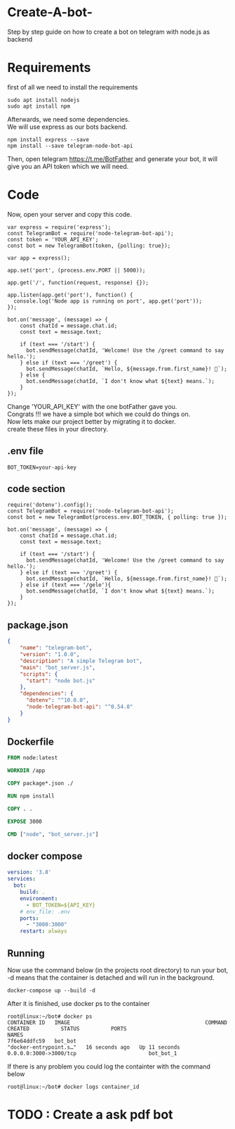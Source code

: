# Create-A-bot-
Step by step guide on how to create a bot on telegram with node.js as backend
# Requirements
first of all we need to install the requirements
```shell
sudo apt install nodejs
sudo apt install npm
```
Afterwards, we need some dependencies. <br>
We will use express as our bots backend.
```shell
npm install express --save
npm install --save telegram-node-bot-api
```
Then, open telegram https://t.me/BotFather and generate your bot, it will give you an API token which we will need.
# Code
Now, open your server and copy this code. <br>
```node
var express = require('express');
const TelegramBot = require('node-telegram-bot-api');
const token = 'YOUR_API_KEY';
const bot = new TelegramBot(token, {polling: true});

var app = express();

app.set('port', (process.env.PORT || 5000));

app.get('/', function(request, response) {});

app.listen(app.get('port'), function() {
  console.log('Node app is running on port', app.get('port'));
});

bot.on('message', (message) => {
    const chatId = message.chat.id;
    const text = message.text;
  
    if (text === '/start') {
      bot.sendMessage(chatId, 'Welcome! Use the /greet command to say hello.');
    } else if (text === '/greet') {
      bot.sendMessage(chatId, `Hello, ${message.from.first_name}! 🤖`);
    } else {
      bot.sendMessage(chatId, `I don't know what ${text} means.`);
    }
});
```
Change 'YOUR_API_KEY' with the one botFather gave you. <br>
Congrats !!! we have a simple bot which we could do things on. <br>
Now lets make our project better by migrating it to docker.<br>
create these files in your directory.<br>
## .env file
```env
BOT_TOKEN=your-api-key
```
## code section
```node
require('dotenv').config();
const TelegramBot = require('node-telegram-bot-api');
const bot = new TelegramBot(process.env.BOT_TOKEN, { polling: true });

bot.on('message', (message) => {
    const chatId = message.chat.id;
    const text = message.text;
  
    if (text === '/start') {
      bot.sendMessage(chatId, 'Welcome! Use the /greet command to say hello.');
    } else if (text === '/greet') {
      bot.sendMessage(chatId, `Hello, ${message.from.first_name}! 🤖`);
    } else if (text === '/gele'){
      bot.sendMessage(chatId, `I don't know what ${text} means.`);
    }
});
```
## package.json
```json
{
    "name": "telegram-bot",
    "version": "1.0.0",
    "description": "A simple Telegram bot",
    "main": "bot_server.js",
    "scripts": {
      "start": "node bot.js"
    },
    "dependencies": {
      "dotenv": "^10.0.0",
      "node-telegram-bot-api": "^0.54.0"
    }
}
```
## Dockerfile
```Dockerfile
FROM node:latest

WORKDIR /app

COPY package*.json ./

RUN npm install

COPY . .

EXPOSE 3000

CMD ["node", "bot_server.js"]
```
## docker compose
```yaml
version: '3.8'
services:
  bot:
    build: .
    environment:
      - BOT_TOKEN=${API_KEY}
    # env_file: .env
    ports:
      - "3000:3000"
    restart: always
```
## Running
Now use the command below (in the projects root directory) to run your bot, -d means that the container is detached and will run in the background.
```shell
docker-compose up --build -d
```
After it is finished, use docker ps to the container
```shell
root@linux:~/bot# docker ps
CONTAINER ID   IMAGE                                           COMMAND                  CREATED          STATUS          PORTS                                        NAMES
7f6e64ddfc59   bot_bot                                         "docker-entrypoint.s…"   16 seconds ago   Up 11 seconds   0.0.0.0:3000->3000/tcp                       bot_bot_1
```
If there is any problem you could log the containter with the command below 
```shell
root@linux:~/bot# docker logs container_id
```
# TODO : Create a ask pdf bot
